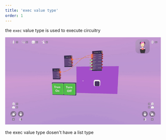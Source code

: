 ```yaml
---
title: 'exec value type'
order: 1
---
```


the ``` exec ``` value type is used to execute circuitry

![](https://github.com/Alexa-RR/RecRoomCV2-Docs/blob/master/content/Images/ExecExample.gif?raw=true)

the exec value type dosen't have a list type